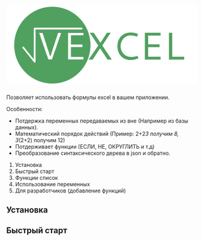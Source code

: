 <h1 align="center">
  <img src="./logo.png" alt="vexcel">

</h1>


 Позволяет  использовать формулы excel в вашем приложении. 

 Особенности: 
   * Потдержка переменных передаваемых из вне (Например из базы данных). 
   * Математический порядок действий (Пример: 2+2*3 получим 8, 3*(2+2) получим 12) 
   * Потдерживает функции  (ЕСЛИ, НЕ, ОКРУГЛИТЬ и т.д) 
  * Преобразование синтаксического дерева в  json  и обратно. 
 

1) Установка
2) Быстрый старт
4) Функции список
5) Использование переменных
6) Для разработчиков (добавление функций) 

## Установка 

## Быстрый старт
